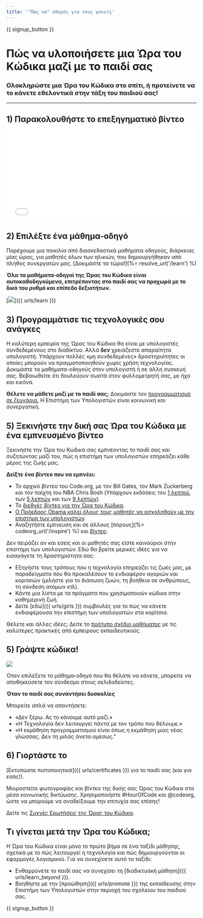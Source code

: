 ```yaml
---
title: '"Πώς να" οδηγός για τους γονείς'
---
```


{{ signup_button }}

# Πώς να υλοποιήσετε μια Ώρα του Κώδικα μαζί με το παιδί σας

### Ολοκληρώστε μια Ώρα του Κώδικα στο σπίτι, ή προτείνετε να το κάνετε εθελοντικά στην τάξη του παιδιού σας!

* * *

## 1) Παρακολουθήστε το επεξηγηματικό βίντεο <iframe width="500" height="255" src="//www.youtube.com/embed/SrnvvWDm73k" frameborder="0" allowfullscreen mark="crwd-mark"></iframe> 

## 2) Επιλέξτε ένα μάθημα-οδηγό

Παρέχουμε μια ποικιλία από διασκεδαστικά μαθήματα οδηγούς, διάρκειας μίας ώρας, για μαθητές όλων των ηλικιών, που δημιουργήθηκαν από πλήθος συνεργατών μας. [Δοκιμάστε τα τώρα!](%= resolve_url('/learn') %)

**Όλα τα μαθήματα-οδηγοί της Ώρας του Κώδικα είναι αυτοκαθοδηγούμενα, επιτρέποντας στο παιδί σας να προχωρά με το δικό του ρυθμό και επίπεδο δεξιοτήτων.**

[![](/images/fit-700/tutorials.png)]({{ urls/learn }})

## 3) Προγραμμάτισε τις τεχνολογικές σου ανάγκες

Η καλύτερη εμπειρία της Ώρας του Κώδικα θα είναι με υπολογιστές συνδεδεμένους στο διαδίκτυο. Αλλά **δεν** χρειάζεστε απαραίτητα υπολογιστή. Υπάρχουν πολλές «μη συνδεδεμένες» δραστηριότητες οι οποίες μπορούν να πραγματοποιηθούν χωρίς χρήση τεχνολογίας. Δοκιμάστε τα μαθήματα-οδηγούς στον υπολογιστή ή σε άλλη συσκευή σας. Βεβαιωθείτε ότι δουλεύουν σωστά στον φυλλομετρητή σας, με ήχο και εικόνα.

**Θέλετε να μάθετε μαζί με το παιδί σας;** Δοκιμάστε τον [προγραμματισμό σε ζευγάρια.](http://www.ncwit.org/resources/pair-programming-box-power-collaborative-learning) Η Επιστήμη των Υπολογιστών είναι κοινωνική και συνεργατική.

## 5) Ξεκινήστε την δική σας Ώρα του Κώδικα με ένα εμπνευσμένο βίντεο

Ξεκινήστε την Ώρα του Κώδικά σας εμπνέοντας το παιδί σας και συζητώντας μαζί του, πώς η επιστήμη των υπολογιστών επηρεάζει κάθε μέρος της ζωής μας.

**Δείξτε ένα βίντεο που να εμπνέει:**

- Το αρχικό βίντεο του Code.org, με τον Bill Gates, τον Mark Zuckerberg και τον παίχτη του ΝΒΑ Chris Bosh (Υπάρχουν εκδόσεις του [1 λεπτού](https://www.youtube.com/watch?v=qYZF6oIZtfc), των [5 λεπτών](https://www.youtube.com/watch?v=nKIu9yen5nc) και των [9 λεπτών](https://www.youtube.com/watch?v=dU1xS07N-FA)).
- Το [διεθνές βίντεο για την Ώρα του Κώδικα](https://www.youtube.com/watch?v=KsOIlDT145A).
- [Ο Πρόεδρος Obama καλεί όλους τους μαθητές να ασχοληθούν με την επιστήμη των υπολογιστών](https://www.youtube.com/watch?v=6XvmhE1J9PY).
- Αναζητήστε έμπνευση και σε άλλους [πόρους](%= codeorg_url('/inspire') %) και [βίντεο](https://www.youtube.com/playlist?list=PLzdnOPI1iJNfpD8i4Sx7U0y2MccnrNZuP).

Δεν πειράζει αν και εσείς και οι μαθητές σας είστε καινούριοι στην επιστήμη των υπολογιστών. Εδώ θα βρείτε μερικές ιδέες για να εισαγάγετε τη δραστηριότητά σας:

- Εξηγήστε τους τρόπους που η τεχνολογία επηρεάζει τις ζωές μας, με παραδείγματα που θα προκαλέσουν το ενδιαφέρον αγοριών και κοριτσιών (μιλήστε για το διάσωση ζωών, τη βοήθεια σε ανθρώπους, τη σύνδεση ατόμων κτλ).
- Κάντε μια λίστα με τα πράγματα που χρησιμοποιούν κώδικα στην καθημερινή ζωή.
- Δείτε [εδώ]({{ urls/girls }}) συμβουλές για το πώς να κάνετε ενδιαφέρουσα την επιστήμη των υπολογιστών στα κορίτσια. 

Θέλετε και άλλες ιδέες; Δείτε το [πρότυπο σχέδιο μαθήματος](/files/AfterschoolEducatorLessonPlanOutline.docx) με τις καλύτερες πρακτικές από έμπειρους εκπαιδευτικούς.

## 5) Γράψτε κώδικα!

<img src="/images/fit-700/tutorial-short-link.png" />

Όταν επιλέξετε το μάθημα-οδηγό που θα θέλατε να κάνετε, μπορείτε να αποθηκεύσετε τον σύνδεσμο στους σελιδοδείκτες.

**Όταν το παιδί σας συναντήσει δυσκολίες**

Μπορείτε απλά να απαντήσετε:

- «Δεν ξέρω. Ας το κάνουμε αυτό μαζί.»
- «Η Τεχνολογία δεν λειτουργεί πάντα με τον τρόπο που θέλουμε.»
- «Η εκμάθηση προγραμματισμού είναι όπως η εκμάθηση μιας νέας γλώσσας. Δεν τη μιλάς άνετα αμέσως."

## 6) Γιορτάστε το

[Εκτυπώστε πιστοποιητικά]({{ urls/certificates }}) για το παιδί σας (και για εσάς!).

Μοιραστείτε φωτογραφίες και βίντεο της δικής σας Ώρας του Κώδικα στα μέσα κοινωνικής δικτύωσης. Χρησιμοποιήστε #HourOfCode και @codeorg, ώστε να μπορούμε να αναδείξουμε την επιτυχία σας επίσης!

Δείτε τις [Συχνές Ερωτήσεις της Ώρας του Κώδικα](https://help.edraak.org/hc/en-us/categories/200147083-Hour-of-Code).

## Τι γίνεται μετά την Ώρα του Κώδικα;

Η Ώρα του Κώδικα είναι μόνο το πρώτο βήμα σε ένα ταξίδι μάθησης, σχετικά με το πώς λειτουργεί η τεχνολογία και πώς δημιουργούνται οι εφαρμογές λογισμικού. Για να συνεχίσετε αυτό το ταξίδι:

- Ενθαρρύνετε το παιδί σας να συνεχίσει τη [διαδικτυακή μάθηση]({{ urls/learn_beyond }}).
- Βοηθήστε με την [προώθηση]({{ urls/promote }}) της εκπαίδευσης στην Επιστήμη των Υπολογιστών στην περιοχή του σχολείου του παιδιού σας.

{{ signup_button }}